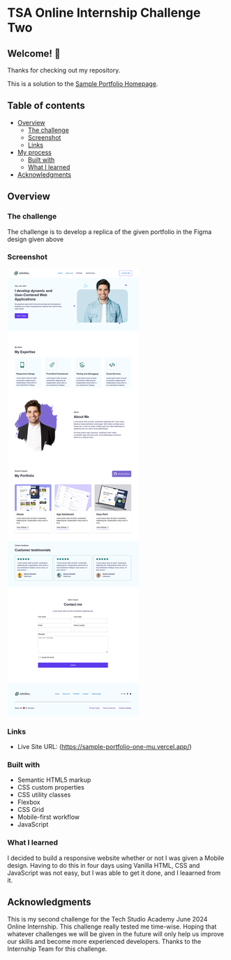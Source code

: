 # TSA Online Internship Challenge Two

## Welcome! 👋

Thanks for checking out my repository.

This is a solution to the [Sample Portfolio Homepage](https://www.figma.com/design/nvTPSbuV4yVBMmdKIgkCrZ/Portfolio-Task-for-Developers?node-id=0-68&t=ZysMfcjYJOo58L0B-1).


## Table of contents

- [Overview](#overview)
  - [The challenge](#the-challenge)
  - [Screenshot](#screenshot)
  - [Links](#links)
- [My process](#my-process)
  - [Built with](#built-with)
  - [What I learned](#what-i-learned)
- [Acknowledgments](#acknowledgments)


## Overview

### The challenge

The challenge is to develop a replica of the given portfolio in the Figma design given above

### Screenshot

![Portfolio Home Page](./Screenshot%202024-07-04%20at%2020-29-43%20Portfolio.png)


### Links

- Live Site URL: (https://sample-portfolio-one-mu.vercel.app/)


### Built with

- Semantic HTML5 markup
- CSS custom properties
- CSS utility classes
- Flexbox
- CSS Grid
- Mobile-first workflow
- JavaScript


### What I learned

I decided to build a responsive website whether or not I was given a Mobile design. Having to do this in four days using Vanilla HTML, CSS and JavaScript was not easy, but I was able to get it done, and I leaarned from it.


## Acknowledgments

This is my second challenge for the Tech Studio Academy June 2024 Online Internship. This challenge really tested me time-wise. Hoping that whatever challenges we will be given in the future will only help us improve our skills and become more experienced developers.
Thanks to the Internship Team for this challenge.
